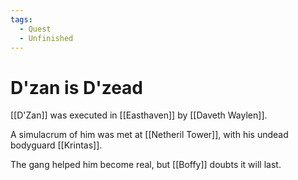 ```yaml
---
tags:
  - Quest
  - Unfinished
---
```

# D'zan is D'zead 

[[D'Zan]] was executed in [[Easthaven]] by [[Daveth Waylen]].

A simulacrum of him was met at [[Netheril Tower]], with his undead bodyguard [[Krintas]].

The gang helped him become real, but [[Boffy]] doubts it will last.